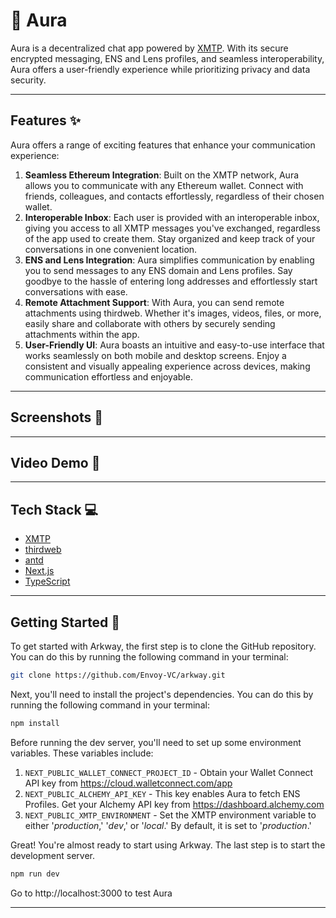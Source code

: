 # 🔼 Aura

Aura is a decentralized chat app powered by [XMTP](https://xmtp.org). With its secure encrypted messaging, ENS and Lens profiles, and seamless interoperability, Aura offers a user-friendly experience while prioritizing privacy and data security.

---

## Features ✨

Aura offers a range of exciting features that enhance your communication experience:

1. **Seamless Ethereum Integration**: Built on the XMTP network, Aura allows you to communicate with any Ethereum wallet. Connect with friends, colleagues, and contacts effortlessly, regardless of their chosen wallet.
2. **Interoperable Inbox**: Each user is provided with an interoperable inbox, giving you access to all XMTP messages you've exchanged, regardless of the app used to create them. Stay organized and keep track of your conversations in one convenient location.
3. **ENS and Lens Integration**: Aura simplifies communication by enabling you to send messages to any ENS domain and Lens profiles. Say goodbye to the hassle of entering long addresses and effortlessly start conversations with ease.
4. **Remote Attachment Support**: With Aura, you can send remote attachments using thirdweb. Whether it's images, videos, files, or more, easily share and collaborate with others by securely sending attachments within the app.
5. **User-Friendly UI**: Aura boasts an intuitive and easy-to-use interface that works seamlessly on both mobile and desktop screens. Enjoy a consistent and visually appealing experience across devices, making communication effortless and enjoyable.

---

## Screenshots 📸

---

## Video Demo 🎥

---

## Tech Stack 💻

- [XMTP](https://xmtp.org/)
- [thirdweb](https://thirdweb.com/)
- [antd](https://ant.design/)
- [Next.js](https://nextjs.org/)
- [TypeScript](https://www.typescriptlang.org/)

---

## Getting Started 🚀

To get started with Arkway, the first step is to clone the GitHub repository. You can do this by running the following command in your terminal:

```bash
git clone https://github.com/Envoy-VC/arkway.git
```

Next, you'll need to install the project's dependencies. You can do this by running the following command in your terminal:

```bash
npm install
```

Before running the dev server, you'll need to set up some environment variables. These variables include:

1. `NEXT_PUBLIC_WALLET_CONNECT_PROJECT_ID` - Obtain your Wallet Connect API key from https://cloud.walletconnect.com/app
2. `NEXT_PUBLIC_ALCHEMY_API_KEY` - This key enables Aura to fetch ENS Profiles. Get your Alchemy API key from https://dashboard.alchemy.com
3. `NEXT_PUBLIC_XMTP_ENVIRONMENT` - Set the XMTP environment variable to either '_production_,' '_dev_,' or '_local_.' By default, it is set to '_production_.'

Great! You're almost ready to start using Arkway. The last step is to start the development server.

```bash
npm run dev
```

Go to http://localhost:3000 to test Aura

---
